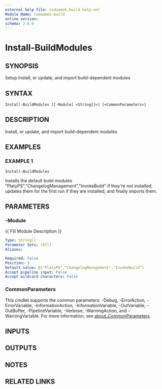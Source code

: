 ```yaml
---
external help file: codaamok.build-help.xml
Module Name: codaamok.build
online version:
schema: 2.0.0
---
```


# Install-BuildModules

## SYNOPSIS
Setup
Install, or update, and import build-dependent modules

## SYNTAX

```
Install-BuildModules [[-Module] <String[]>] [<CommonParameters>]
```

## DESCRIPTION
Install, or update, and import build-dependent modules

## EXAMPLES

### EXAMPLE 1
```
Install-BuildModules
```

Installs the default build modules "PlatyPS","ChangelogManagement","InvokeBuild" if they're not installed, updates them for the first run if they are installed, and finally imports them.

## PARAMETERS

### -Module
{{ Fill Module Description }}

```yaml
Type: String[]
Parameter Sets: (All)
Aliases:

Required: False
Position: 1
Default value: @("PlatyPS","ChangelogManagement","InvokeBuild")
Accept pipeline input: False
Accept wildcard characters: False
```

### CommonParameters
This cmdlet supports the common parameters: -Debug, -ErrorAction, -ErrorVariable, -InformationAction, -InformationVariable, -OutVariable, -OutBuffer, -PipelineVariable, -Verbose, -WarningAction, and -WarningVariable. For more information, see [about_CommonParameters](http://go.microsoft.com/fwlink/?LinkID=113216).

## INPUTS

## OUTPUTS

## NOTES

## RELATED LINKS
